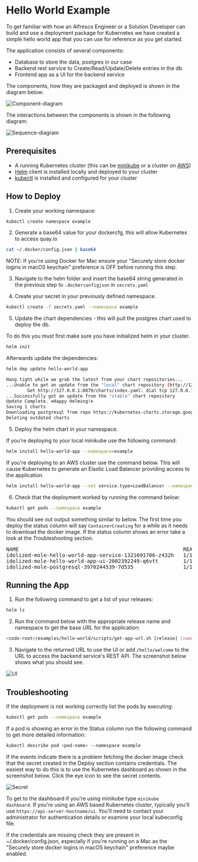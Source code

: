 # Hello World Example 

To get familiar with how an Alfresco Engineer or a Solution Developer can build and use a deployment package for Kubernetes we have created a simple hello world app that you can use for reference as you get started.

The application consists of several components:
- Database to store the data, postgres in our case
- Backend rest service to Create/Read/Update/Delete entries in the db
- Frontend app as a UI for the backend service

The components, how they are packaged and deployed is shown in the diagram below:

![Component-diagram](./diagrams/component-diagram.png "component-diagram")

The interactions between the components is shown in the following diagram:

![Sequence-diagram](./diagrams/sequence-diagram.png "sequence-diagram")

## Prerequisites

- A running Kubernetes cluster (this can be [minikube](https://kubernetes.io/docs/getting-started-guides/minikube/) or a cluster on [AWS](https://aws.amazon.com/blogs/compute/kubernetes-clusters-aws-kops/))
- [Helm](https://github.com/kubernetes/helm/blob/master/docs/install.md) client is installed locally and deployed to your cluster
- [kubectl](https://kubernetes.io/docs/tasks/tools/install-kubectl/) is installed and configured for your cluster

## How to Deploy

1. Create your working namespace:

```bash
kubectl create namespace example 
```

2. Generate a base64 value for your dockercfg, this will allow Kubernetes to access quay.io

```bash
cat ~/.docker/config.json | base64 
```

NOTE: If you're using Docker for Mac ensure your "Securely store docker logins in macOS keychain" preference is OFF before running this step.

3. Navigate to the helm folder and insert the base64 string generated in the previous step to <code>.dockerconfigjson</code> in <code>secrets.yaml</code>

4. Create your secret in your previously defined namespace.

```bash
kubectl create -f secrets.yaml --namespace example
```
5. Update the chart dependencies - this will pull the postgres chart used to deploy the db.

To do this you must first make sure you have initialized helm in your cluster.
```bash
helm init
```
Afterwards update the dependencies:
```bash
helm dep update hello-world-app

Hang tight while we grab the latest from your chart repositories...
...Unable to get an update from the "local" chart repository (http://127.0.0.1:8879/charts):
        Get http://127.0.0.1:8879/charts/index.yaml: dial tcp 127.0.0.1:8879: getsockopt: connection refused
...Successfully got an update from the "stable" chart repository
Update Complete. ⎈Happy Helming!⎈
Saving 1 charts
Downloading postgresql from repo https://kubernetes-charts.storage.googleapis.com
Deleting outdated charts
```

5. Deploy the helm chart in your namespace.

If you're deploying to your local minikube use the following command:

```bash
helm install hello-world-app --namespace=example
```

If you're deploying to an AWS cluster use the command below. This will cause Kubernetes to generate an Elastic Load Balancer providing access to the application.

```bash
helm install hello-world-app --set service.type=LoadBalancer --namespace=example
```

6. Check that the deployment worked by running the command below:

```bash
kubectl get pods --namespace example
```

You should see out output something similar to below. The first time you deploy the status column will say <code>ContainerCreating</code> for a while as it needs to download the docker image. If the status column shows an error take a look at the Troubleshooting section.

<pre>
NAME                                                     READY     STATUS    RESTARTS   AGE
idolized-mole-hello-world-app-service-1321691706-z432h   1/1       Running   1          1d
idolized-mole-hello-world-app-ui-2002392249-q6vtt        1/1       Running   0          1d
idolized-mole-postgresql-3970244539-7d535                1/1       Running   0          1d
</pre>

## Running the App

1. Run the following command to get a list of your releases:

```bash
helm ls
```

2. Run the command below with the appropriate release name and namespace to get the base URL for the application:

```bash
<code-root>/examples/hello-world/scripts/get-app-url.sh [release] [namespace]
```

3. Navigate to the returned URL to use the UI or add <code>/hello/welcome</code> to the URL to access the backend service's REST API. The screenshot below shows what you should see.

![UI](./diagrams/app-ui.png)

## Troubleshooting

If the deployment is not working correctly list the pods by executing:

```bash
kubectl get pods --namespace example
```

If a pod is showing an error in the Status column run the following command to get more detailed information:

```bash
kubectl describe pod <pod-name> --namespace example
```

If the events indicate there is a problem fetching the docker image check that the secret created in the Deploy section contains credentials. The easiest way to do this is to use the Kubernetes dashboard as shown in the screenshot below. Click the eye icon to see the secret contents.

![Secret](./diagrams/secrets-in-dashboard.png)

To get to the dashboard if you're using minikube type <code>minikube dashboard</code>. If you're using an AWS based Kubernetes cluster, typically you'll use <code>https://api-server-hostname/ui</code>. You'll need to contact your administrator for authentication details or examine your local kubeconfig file.

If the credentials are missing check they are present in ~/.docker/config.json, especially if you're running on a Mac as the "Securely store docker logins in macOS keychain" preference maybe enabled.